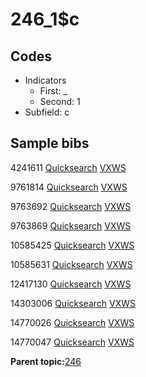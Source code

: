 # 246\_1$c

## Codes

-   Indicators
    -   First: \_
    -   Second: 1
-   Subfield: c

## Sample bibs

4241611 [Quicksearch](https://search.library.yale.edu/catalog/4241611) [VXWS](http://prodorbis.library.yale.edu:7014/vxws/GetHoldingsService?bibId=4241611)

9761814 [Quicksearch](https://search.library.yale.edu/catalog/9761814) [VXWS](http://prodorbis.library.yale.edu:7014/vxws/GetHoldingsService?bibId=9761814)

9763692 [Quicksearch](https://search.library.yale.edu/catalog/9763692) [VXWS](http://prodorbis.library.yale.edu:7014/vxws/GetHoldingsService?bibId=9763692)

9763869 [Quicksearch](https://search.library.yale.edu/catalog/9763869) [VXWS](http://prodorbis.library.yale.edu:7014/vxws/GetHoldingsService?bibId=9763869)

10585425 [Quicksearch](https://search.library.yale.edu/catalog/10585425) [VXWS](http://prodorbis.library.yale.edu:7014/vxws/GetHoldingsService?bibId=10585425)

10585631 [Quicksearch](https://search.library.yale.edu/catalog/10585631) [VXWS](http://prodorbis.library.yale.edu:7014/vxws/GetHoldingsService?bibId=10585631)

12417130 [Quicksearch](https://search.library.yale.edu/catalog/12417130) [VXWS](http://prodorbis.library.yale.edu:7014/vxws/GetHoldingsService?bibId=12417130)

14303006 [Quicksearch](https://search.library.yale.edu/catalog/14303006) [VXWS](http://prodorbis.library.yale.edu:7014/vxws/GetHoldingsService?bibId=14303006)

14770026 [Quicksearch](https://search.library.yale.edu/catalog/14770026) [VXWS](http://prodorbis.library.yale.edu:7014/vxws/GetHoldingsService?bibId=14770026)

14770047 [Quicksearch](https://search.library.yale.edu/catalog/14770047) [VXWS](http://prodorbis.library.yale.edu:7014/vxws/GetHoldingsService?bibId=14770047)

**Parent topic:**[246](../../tags/246/246.md)

